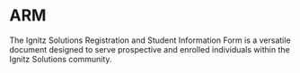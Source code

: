 # ARM
The Ignitz Solutions Registration and Student Information Form is a versatile document designed to serve prospective and enrolled individuals within the Ignitz Solutions community.
